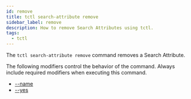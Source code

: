 ```yaml
---
id: remove
title: tctl search-attribute remove
sidebar_label: remove
description: How to remove Search Attributes using tctl.
tags:
  - tctl
---
```


The `tctl search-attribute remove` command removes a Search Attribute.

The following modifiers control the behavior of the command.
Always include required modifiers when executing this command.

- [--name](/tctl-next/modifiers/name)
- [--yes](/tctl-next/modifiers/yes)
